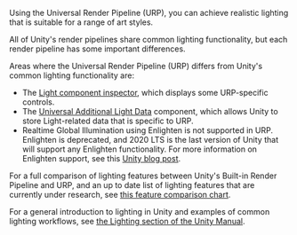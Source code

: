 Using the Universal Render Pipeline (URP), you can achieve realistic lighting that is suitable for a range of art styles.

All of Unity's render pipelines share common lighting functionality, but each render pipeline has some important differences.

Areas where the Universal Render Pipeline (URP) differs from Unity's common lighting functionality are:

* The [Light component inspector](light-component.md), which displays some URP-specific controls.
* The [Universal Additional Light Data](universal-additional-light-data.md) component, which allows Unity to store Light-related data that is specific to URP.
* Realtime Global Illumination using Enlighten is not supported in URP. Enlighten is deprecated, and 2020 LTS is the last version of Unity that will support any Enlighten functionality. For more information on Enlighten support, see this [Unity blog post](https://blogs.unity3d.com/2019/07/03/enlighten-will-be-replaced-with-a-robust-solution-for-baked-and-real-time-giobal-illumination/?_ga=2.246542978.783393071.1580122240-359214009.1520341967).

For a full comparison of lighting features between Unity's Built-in Render Pipeline and URP, and an up to date list of lighting features that are currently under research, see [this feature comparison chart](universalrp-builtin-feature-comparison).

For a general introduction to lighting in Unity and examples of common lighting workflows, see [the Lighting section of the Unity Manual](https://docs.unity3d.com/Manual/LightingOverview.html).
